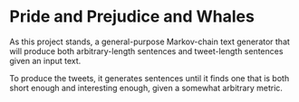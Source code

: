 Pride and Prejudice and Whales
================================

As this project stands, a general-purpose Markov-chain text generator that will produce both arbitrary-length sentences and tweet-length sentences given an input text.

To produce the tweets, it generates sentences until it finds one that is both short enough and interesting enough, given a somewhat arbitrary metric.